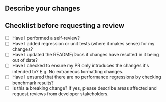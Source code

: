 ## Describe your changes

## Checklist before requesting a review
- [ ] Have I performed a self-review?
- [ ] Have I added regression or unit tests (where it makes sense) for my changes?
- [ ] Have I updated the README/Docs if changes have resulted in it being out of date?
- [ ] Have I checked to ensure my PR only introduces the changes it's intended to? E.g. No extraneous formatting changes.
- [ ] Have I ensured that there are no performance regressions by checking benchmark results?
- [ ] Is this a breaking change? If yes, please describe areas affected and request reviews from developer stakeholders. 
